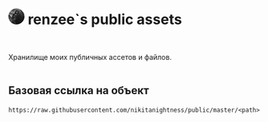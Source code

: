 <h1><img src="https://raw.githubusercontent.com/nikitanightness/public/master/repo/readme-md-32.png"> renzee`s public assets</h1><br/>

Хранилище моих публичных ассетов и файлов.<br/><br/>

## Базовая ссылка на объект
```
https://raw.githubusercontent.com/nikitanightness/public/master/<path>
```
